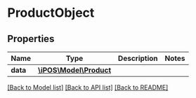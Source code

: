 # ProductObject

## Properties
Name | Type | Description | Notes
------------ | ------------- | ------------- | -------------
**data** | [**\iPOS\Model\Product**](Product.md) |  | 

[[Back to Model list]](../README.md#documentation-for-models) [[Back to API list]](../README.md#documentation-for-api-endpoints) [[Back to README]](../README.md)


